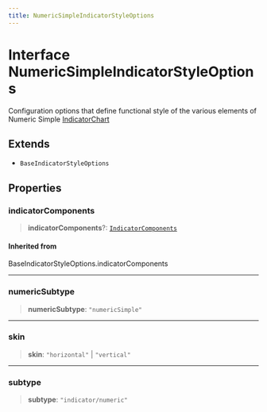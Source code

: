 ```yaml
---
title: NumericSimpleIndicatorStyleOptions
---
```


# Interface NumericSimpleIndicatorStyleOptions

Configuration options that define functional style of the various elements of Numeric Simple [IndicatorChart](../functions/function.IndicatorChart.md)

## Extends

- `BaseIndicatorStyleOptions`

## Properties

### indicatorComponents

> **indicatorComponents**?: [`IndicatorComponents`](../type-aliases/type-alias.IndicatorComponents.md)

#### Inherited from

BaseIndicatorStyleOptions.indicatorComponents

***

### numericSubtype

> **numericSubtype**: `"numericSimple"`

***

### skin

> **skin**: `"horizontal"` \| `"vertical"`

***

### subtype

> **subtype**: `"indicator/numeric"`

